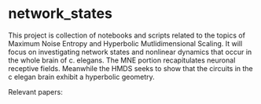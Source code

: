 # network_states

This project is collection of notebooks and scripts related to the topics of Maximum Noise Entropy and Hyperbolic Mutlidimensional Scaling. It will focus on investigating network states and nonlinear dynamics that occur in the whole brain of c. elegans. The MNE portion recapitulates neuronal receptive fields. Meanwhile the HMDS seeks to show that the circuits in the c elegan brain exhibit a hyperbolic geometry.

Relevant papers:
